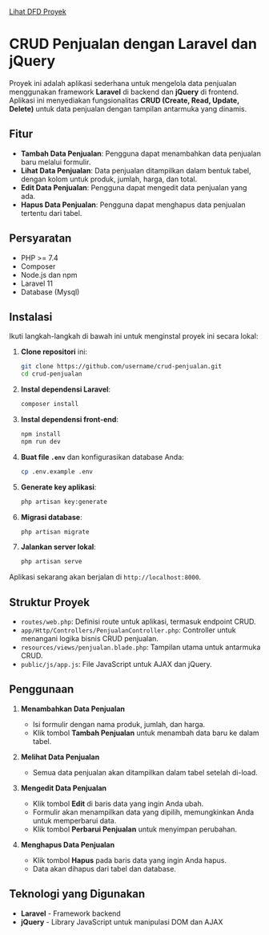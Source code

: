 [Lihat DFD Proyek](./docs/DFD-Penjualan-Barang.pdf)


# CRUD Penjualan dengan Laravel dan jQuery

Proyek ini adalah aplikasi sederhana untuk mengelola data penjualan menggunakan framework **Laravel** di backend dan **jQuery** di frontend. Aplikasi ini menyediakan fungsionalitas **CRUD (Create, Read, Update, Delete)** untuk data penjualan dengan tampilan antarmuka yang dinamis.

## Fitur

- **Tambah Data Penjualan**: Pengguna dapat menambahkan data penjualan baru melalui formulir.
- **Lihat Data Penjualan**: Data penjualan ditampilkan dalam bentuk tabel, dengan kolom untuk produk, jumlah, harga, dan total.
- **Edit Data Penjualan**: Pengguna dapat mengedit data penjualan yang ada.
- **Hapus Data Penjualan**: Pengguna dapat menghapus data penjualan tertentu dari tabel.

## Persyaratan

- PHP >= 7.4
- Composer
- Node.js dan npm
- Laravel 11
- Database (Mysql)

## Instalasi

Ikuti langkah-langkah di bawah ini untuk menginstal proyek ini secara lokal:

1. **Clone repositori** ini:

    ```bash
    git clone https://github.com/username/crud-penjualan.git
    cd crud-penjualan
    ```

2. **Instal dependensi Laravel**:

    ```bash
    composer install
    ```

3. **Instal dependensi front-end**:

    ```bash
    npm install
    npm run dev
    ```

4. **Buat file `.env`** dan konfigurasikan database Anda:

    ```bash
    cp .env.example .env
    ```

5. **Generate key aplikasi**:

    ```bash
    php artisan key:generate
    ```

6. **Migrasi database**:

    ```bash
    php artisan migrate
    ```

7. **Jalankan server lokal**:

    ```bash
    php artisan serve
    ```

Aplikasi sekarang akan berjalan di `http://localhost:8000`.

## Struktur Proyek

- `routes/web.php`: Definisi route untuk aplikasi, termasuk endpoint CRUD.
- `app/Http/Controllers/PenjualanController.php`: Controller untuk menangani logika bisnis CRUD penjualan.
- `resources/views/penjualan.blade.php`: Tampilan utama untuk antarmuka CRUD.
- `public/js/app.js`: File JavaScript untuk AJAX dan jQuery.
  
## Penggunaan

1. **Menambahkan Data Penjualan**
   - Isi formulir dengan nama produk, jumlah, dan harga.
   - Klik tombol **Tambah Penjualan** untuk menambah data baru ke dalam tabel.

2. **Melihat Data Penjualan**
   - Semua data penjualan akan ditampilkan dalam tabel setelah di-load.

3. **Mengedit Data Penjualan**
   - Klik tombol **Edit** di baris data yang ingin Anda ubah.
   - Formulir akan menampilkan data yang dipilih, memungkinkan Anda untuk memperbarui data.
   - Klik tombol **Perbarui Penjualan** untuk menyimpan perubahan.

4. **Menghapus Data Penjualan**
   - Klik tombol **Hapus** pada baris data yang ingin Anda hapus.
   - Data akan dihapus dari tabel dan database.

## Teknologi yang Digunakan

- **Laravel** - Framework backend
- **jQuery** - Library JavaScript untuk manipulasi DOM dan AJAX
